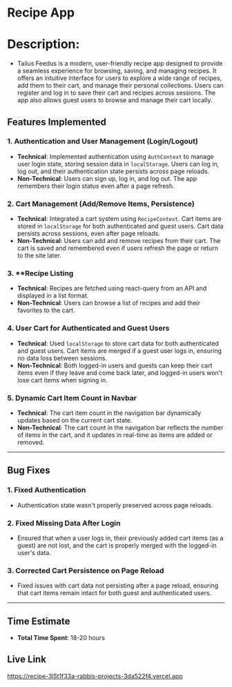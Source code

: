# Recipe App

# Description:

- Tailus Feedus is a modern, user-friendly recipe app designed to provide a seamless experience for browsing, saving, and managing recipes. It offers an intuitive interface for users to explore a wide range of recipes, add them to their cart, and manage their personal collections. Users can register and log in to save their cart and recipes across sessions. The app also allows guest users to browse and manage their cart locally.

## Features Implemented

### 1. **Authentication and User Management (Login/Logout)**
   - **Technical**: Implemented authentication using `AuthContext` to manage user login state, storing session data in `localStorage`. Users can log in, log out, and their authentication state persists across page reloads.
   - **Non-Technical**: Users can sign up, log in, and log out. The app remembers their login status even after a page refresh.

### 2. **Cart Management (Add/Remove Items, Persistence)**
   - **Technical**: Integrated a cart system using `RecipeContext`. Cart items are stored in `localStorage` for both authenticated and guest users. Cart data persists across sessions, even after page reloads.
   - **Non-Technical**: Users can add and remove recipes from their cart. The cart is saved and remembered even if users refresh the page or return to the site later.

### 3. **Recipe Listing
   - **Technical**: Recipes are fetched using react-query from an API and displayed in a list format.
   - **Non-Technical**: Users can browse a list of recipes and add their favorites to the cart.

### 4. **User Cart for Authenticated and Guest Users**
   - **Technical**: Used `localStorage` to store cart data for both authenticated and guest users. Cart items are merged if a guest user logs in, ensuring no data loss between sessions.
   - **Non-Technical**: Both logged-in users and guests can keep their cart items even if they leave and come back later, and logged-in users won't lose cart items when signing in.

### 5. **Dynamic Cart Item Count in Navbar**
   - **Technical**: The cart item count in the navigation bar dynamically updates based on the current cart state.
   - **Non-Technical**: The cart count in the navigation bar reflects the number of items in the cart, and it updates in real-time as items are added or removed.

---

## Bug Fixes

### 1. **Fixed Authentication**
   - Authentication state wasn't properly preserved across page reloads.

### 2. **Fixed Missing Data After Login**
   - Ensured that when a user logs in, their previously added cart items (as a guest) are not lost, and the cart is properly merged with the logged-in user's data.

### 3. **Corrected Cart Persistence on Page Reload**
   - Fixed issues with cart data not persisting after a page reload, ensuring that cart items remain intact for both guest and authenticated users.

---

## Time Estimate
- **Total Time Spent**: 18-20 hours


## Live Link
https://recipe-3l5t1f33a-rabbis-projects-3da522f4.vercel.app
